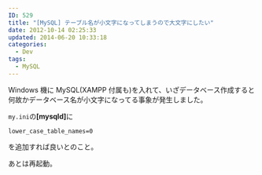 ```yaml
---
ID: 529
title: "[MySQL] テーブル名が小文字になってしまうので大文字にしたい"
date: 2012-10-14 02:25:33
updated: 2014-06-20 10:33:18
categories:
  - Dev
tags:
  - MySQL
---
```


Windows 機に MySQL(XAMPP 付属も)を入れて、いざデータベース作成すると
何故かデータベース名が小文字になってる事象が発生しました。

<code>my.ini</code>の<b>[mysqld]</b>に

```
lower_case_table_names=0
```

を追加すれば良いとのこと。

あとは再起動。
